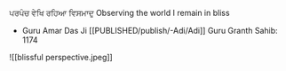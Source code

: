 ਪਰਪੰਚ ਵੇਖਿ ਰਹਿਆ ਵਿਸਮਾਦੁ 
Observing the world I remain in bliss 

- Guru Amar Das Ji
[[PUBLISHED/publish/-Adi/Adi]] Guru Granth Sahib: 1174

![[blissful perspective.jpeg]]
